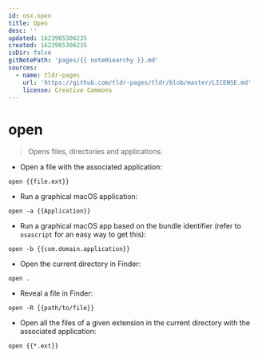 ```yaml
---
id: osx.open
title: Open
desc: ''
updated: 1623965306235
created: 1623965306235
isDir: false
gitNotePath: 'pages/{{ noteHiearchy }}.md'
sources:
  - name: tldr-pages
    url: 'https://github.com/tldr-pages/tldr/blob/master/LICENSE.md'
    license: Creative Commons
---
```

# open

> Opens files, directories and applications.

- Open a file with the associated application:

`open {{file.ext}}`

- Run a graphical macOS application:

`open -a {{Application}}`

- Run a graphical macOS app based on the bundle identifier (refer to `osascript` for an easy way to get this):

`open -b {{com.domain.application}}`

- Open the current directory in Finder:

`open .`

- Reveal a file in Finder:

`open -R {{path/to/file}}`

- Open all the files of a given extension in the current directory with the associated application:

`open {{*.ext}}`

